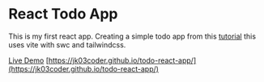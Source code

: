 # React Todo App

This is my first react app. Creating a simple todo app from this [tutorial](https://youtu.be/Rh3tobg7hEo?si=P-zwXbHJTgeq1WxT) this uses vite with swc and tailwindcss.

[Live Demo](https://jk03coder.github.io/todo-react-app/)
[https://jk03coder.github.io/todo-react-app/](https://jk03coder.github.io/todo-react-app/)